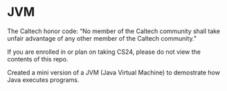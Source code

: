 # JVM
The Caltech honor code: “No member of the Caltech community shall take unfair advantage of any other member of the Caltech community."

If you are enrolled in or plan on taking CS24, please do not view the contents of this repo.

Created a mini version of a JVM (Java Virtual Machine) to demostrate how Java executes programs.
